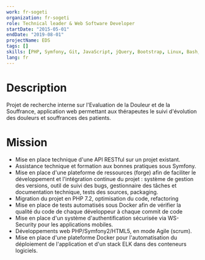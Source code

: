 ```yaml
---
work: fr-sogeti
organization: fr-sogeti
role: Technical leader & Web Software Developer
startDate: "2015-05-01"
endDate: "2019-08-01"
projectName: EDS
tags: []
skills: [PHP, Symfony, Git, JavaScript, jQuery, Bootstrap, Linux, Bash, Debian, Docker, CI-CD, agile, Scrum, MySQL, HTML, CSS, PHPUnit, Elasticsearch, GitLab, XML, REST]
lang: fr
---
```


# Description

Projet de recherche interne sur l'Evaluation de la Douleur et de la Souffrance, application web permettant aux thérapeutes le suivi d'évolution des douleurs et souffrances des patients.

# Mission

- Mise en place technique d'une API RESTful sur un projet existant.
- Assistance technique et formation aux bonnes pratiques sous Symfony.
- Mise en place d'une plateforme de ressources (forge) afin de faciliter le développement et l'intégration continue du projet : système de gestion des versions, outil de suivi des bugs, gestionnaire des tâches et documentation technique, tests des sources, packaging.
- Migration du projet en PHP 7.2, optimisation du code, refactoring
- Mise en place de tests automatisés sous Docker afin de vérifier la qualité du code de chaque développeur à chaque commit de code
- Mise en place d'un système d'authentification sécurisée via WS-Security pour les applications mobiles.
- Développements web PHP/Symfony2/HTML5, en mode Agile (scrum).
- Mise en place d'une plateforme Docker pour l'automatisation du déploiement de l'application et d'un stack ELK dans des conteneurs logiciels.

